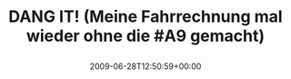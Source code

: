 ---
retweeted: false
source: <a href="http://twitter.com" rel="nofollow">Twitter Web Client</a>
entities:
  hashtags:
  - text: A9
    indices:
    - '49'
    - '52'
  symbols: []
  user_mentions: []
  urls: []
display_text_range:
- '0'
- '61'
favorite_count: '0'
id_str: '2371164460'
truncated: false
retweet_count: '0'
id: '2371164460'
created_at: Sun Jun 28 12:50:59 +0000 2009
favorited: false
full_text: 'DANG IT! (Meine Fahrrechnung mal wieder ohne die #A9 gemacht)'
lang: de
tags:
- A9
- pesos/twitter
date: '2009-06-28T12:50:59+00:00'
src: https://twitter.com/bascht/status/2371164460
original_url: https://twitter.com/bascht/status/2371164460
type: twitter_tweet
text: 'DANG IT! (Meine Fahrrechnung mal wieder ohne die #A9 gemacht)'
title: 'DANG IT! (Meine Fahrrechnung mal wieder ohne die #A9 gemacht)

  '

---